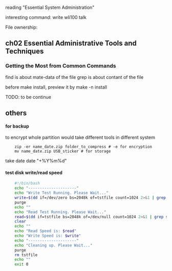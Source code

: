 reading "Essential System Administration"

interesting command:
write wli100
talk

File ownership:

ch02 Essential Administrative Tools and Techniques
--------------------------------------------------------------------------------

### Getting the Most from Common Commands

find is about mate-data of the file
grep is about contant of the file

before make install, preview it by make -n install

TODO: to be continue

others
--------------------------------------------------------------------------------
#### for backup
to encrypt whole partition would take different tools in different system
```
    zip -er name_date.zip folder_to_compress # -e for encryption
    mv name_date.zip USB_sticker # for storage
```

take date
date "+%Y%m%d"

#### test disk write/read speed
```bash
    #!/bin/bash
    echo "---------------------"
    echo "Write Test Running. Please Wait..."
    write=$(dd if=/dev/zero bs=2048k of=tstfile count=1024 2>&1 | grep sec | awk '{print $1 / 1024 / 1024 / $5, "MB/sec" }')
    purge
    echo ""
    echo "Read Test Running. Please Wait..."
    read=$(dd if=tstfile bs=2048k of=/dev/null count=1024 2>&1 | grep sec | awk '{print $1 / 1024 / 1024 / $5, "MB/sec" }')
    clear
    echo ""
    echo "Read Speed is: $read"
    echo "Write Speed is: $write"
    echo "---------------------"
    echo "Cleaning up. Please Wait..."
    purge
    rm tstfile
    echo ""
    exit 0
```
